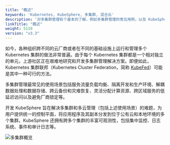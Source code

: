 ```yaml
---
title: "概述"
keywords: 'Kubernetes, KubeSphere, 多集群, 混合云'
description: '对多集群管理有个基本的了解，例如多集群管理的常见用例，以及 KubeSphere 可以通过多集群功能带来的好处。'
linkTitle: "概述"
weight: 5110
version: "v3.3"
---
```


如今，各种组织跨不同的云厂商或者在不同的基础设施上运行和管理多个 Kubernetes 集群的做法非常普遍。由于每个 Kubernetes 集群都是一个相对独立的单元，上游社区正在艰难地研究和开发多集群管理解决方案。即便如此，Kubernetes 集群联邦（Kubernetes Cluster Federation，简称 [KubeFed](https://github.com/kubernetes-sigs/kubefed)）可能是其中一种可行的方法。

多集群管理最常见的使用场景包括服务流量负载均衡、隔离开发和生产环境、解耦数据处理和数据存储、跨云备份和灾难恢复、灵活分配计算资源、跨区域服务的低延迟访问以及避免厂商锁定等。

开发 KubeSphere 旨在解决多集群和多云管理（包括上述使用场景）的难题，为用户提供统一的控制平面，将应用程序及其副本分发到位于公有云和本地环境的多个集群。KubeSphere 还拥有跨多个集群的丰富可观测性，包括集中监控、日志系统、事件和审计日志等。

![多集群概览](/images/docs/v3.x/zh-cn/multicluster-management/introduction/overview/multi-cluster-overview.png)
